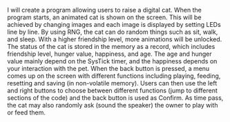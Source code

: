 I will create a program allowing users to raise a digital cat. When the program starts, an animated cat is shown on the screen. This will be achieved by changing images and each image is displayed by setting LEDs line by line. By using RNG, the cat can do random things such as sit, walk, and sleep. With a higher friendship level, more animations will be unlocked. The status of the cat is stored in the memory as a record, which includes friendship level, hunger value, happiness, and age. The age and hunger value mainly depend on the SysTick timer, and the happiness depends on your interaction with the pet. When the back button is pressed, a menu comes up on the screen with different functions including playing, feeding, resetting and saving (in non-volatile memory). Users can then use the left and right buttons to choose between different functions (jump to different sections of the code) and the back button is used as Confirm. As time pass, the cat may also randomly ask (sound the speaker) the owner to play with or feed them.

